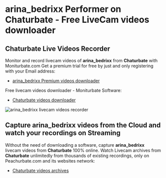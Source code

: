 # arina_bedrixx Performer on Chaturbate - Free LiveCam videos downloader

## Chaturbate Live Videos Recorder

Monitor and record livecam videos of **arina_bedrixx** from **Chaturbate** with Moniturbate.com
Get a premium trial for free by just and only registering with your Email address:
* [arina_bedrixx Premium videos downloader](https://moniturbate.com/request-demo-licence-key.html)

Free livecam videos downloader - Moniturbate Software:
* [Chaturbate videos downloader](https://moniturbate.com/moniturbate-download-software.html)

![arina_bedrixx livecam videos recorder](https://peachurnet.com/templates/moniturbate-software.png)


## Capture arina_bedrixx videos from the Cloud and watch your recordings on Streaming

Without the need of downloading a software, capture **arina_bedrixx** livecam videos from **Chaturbate** 100% online.
Watch Livecam archives from **Chaturbate** unlimitedly from thousands of existing recordings, only on Peachurbate.com and its websites network:
* [Chaturbate videos archives](https://peachurnet.com/)